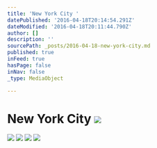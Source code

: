 ```yaml
---
title: 'New York City '
datePublished: '2016-04-18T20:14:54.291Z'
dateModified: '2016-04-18T20:11:44.790Z'
author: []
description: ''
sourcePath: _posts/2016-04-18-new-york-city.md
published: true
inFeed: true
hasPage: false
inNav: false
_type: MediaObject

---
```

# New York City ![](https://the-grid-user-content.s3-us-west-2.amazonaws.com/cd0e5c78-e4d7-4240-b040-4ec83f1ece8f.jpg)
![](https://the-grid-user-content.s3-us-west-2.amazonaws.com/9764e895-2ef6-4a2a-bde0-981de15b0167.jpg)
![](https://the-grid-user-content.s3-us-west-2.amazonaws.com/d30e9d00-f347-496b-807a-8a94fccc0fe6.jpg)
![](https://the-grid-user-content.s3-us-west-2.amazonaws.com/d545629d-e5aa-457a-b251-bac22e3dbebe.jpg)
![](https://the-grid-user-content.s3-us-west-2.amazonaws.com/e3f4f9fd-6242-4e39-be13-9411595618bc.jpg)